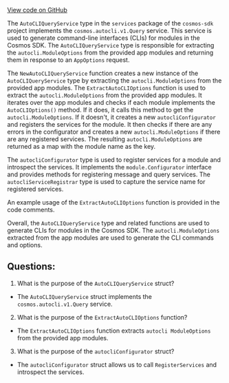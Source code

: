 [View code on GitHub](https://github.com/cosmos/cosmos-sdk/blob/main/runtime/services/autocli.go)

The `AutoCLIQueryService` type in the `services` package of the `cosmos-sdk` project implements the `cosmos.autocli.v1.Query` service. This service is used to generate command-line interfaces (CLIs) for modules in the Cosmos SDK. The `AutoCLIQueryService` type is responsible for extracting the `autocli.ModuleOptions` from the provided app modules and returning them in response to an `AppOptions` request. 

The `NewAutoCLIQueryService` function creates a new instance of the `AutoCLIQueryService` type by extracting the `autocli.ModuleOptions` from the provided app modules. The `ExtractAutoCLIOptions` function is used to extract the `autocli.ModuleOptions` from the provided app modules. It iterates over the app modules and checks if each module implements the `AutoCLIOptions()` method. If it does, it calls this method to get the `autocli.ModuleOptions`. If it doesn't, it creates a new `autocliConfigurator` and registers the services for the module. It then checks if there are any errors in the configurator and creates a new `autocli.ModuleOptions` if there are any registered services. The resulting `autocli.ModuleOptions` are returned as a map with the module name as the key.

The `autocliConfigurator` type is used to register services for a module and introspect the services. It implements the `module.Configurator` interface and provides methods for registering message and query services. The `autocliServiceRegistrar` type is used to capture the service name for registered services. 

An example usage of the `ExtractAutoCLIOptions` function is provided in the code comments. 

Overall, the `AutoCLIQueryService` type and related functions are used to generate CLIs for modules in the Cosmos SDK. The `autocli.ModuleOptions` extracted from the app modules are used to generate the CLI commands and options.
## Questions: 
 1. What is the purpose of the `AutoCLIQueryService` struct?
- The `AutoCLIQueryService` struct implements the `cosmos.autocli.v1.Query` service.

2. What is the purpose of the `ExtractAutoCLIOptions` function?
- The `ExtractAutoCLIOptions` function extracts `autocli ModuleOptions` from the provided app modules.

3. What is the purpose of the `autocliConfigurator` struct?
- The `autocliConfigurator` struct allows us to call `RegisterServices` and introspect the services.